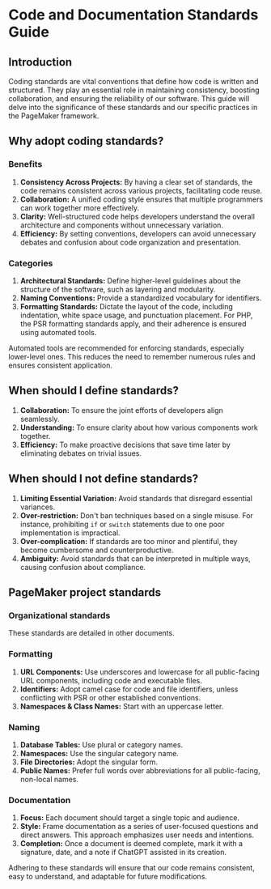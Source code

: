 # Code and Documentation Standards Guide

## Introduction

Coding standards are vital conventions that define how code is written and structured. They play an
essential role in maintaining consistency, boosting collaboration, and ensuring the reliability of
our software. This guide will delve into the significance of these standards and our specific
practices in the PageMaker framework.

## Why adopt coding standards?

### Benefits

1. **Consistency Across Projects:** By having a clear set of standards, the code remains consistent
   across various projects, facilitating code reuse.
2. **Collaboration:** A unified coding style ensures that multiple programmers can work together
   more effectively.
3. **Clarity:** Well-structured code helps developers understand the overall architecture and
   components without unnecessary variation.
4. **Efficiency:** By setting conventions, developers can avoid unnecessary debates and confusion
   about code organization and presentation.

### Categories

1. **Architectural Standards:** Define higher-level guidelines about the structure of the software,
   such as layering and modularity.
2. **Naming Conventions:** Provide a standardized vocabulary for identifiers.
3. **Formatting Standards:** Dictate the layout of the code, including indentation, white space
   usage, and punctuation placement. For PHP, the PSR formatting standards apply, and their
   adherence is ensured using automated tools.

Automated tools are recommended for enforcing standards, especially lower-level ones. This reduces
the need to remember numerous rules and ensures consistent application.

## When should I define standards?

1. **Collaboration:** To ensure the joint efforts of developers align seamlessly.
2. **Understanding:** To ensure clarity about how various components work together.
3. **Efficiency:** To make proactive decisions that save time later by eliminating debates on
   trivial issues.

## When should I not define standards?

1. **Limiting Essential Variation:** Avoid standards that disregard essential variances.
2. **Over-restriction:** Don't ban techniques based on a single misuse. For instance, prohibiting
   `if` or `switch` statements due to one poor implementation is impractical.
3. **Over-complication:** If standards are too minor and plentiful, they become cumbersome and
   counterproductive.
4. **Ambiguity:** Avoid standards that can be interpreted in multiple ways, causing confusion about
   compliance.

## PageMaker project standards

### Organizational standards

These standards are detailed in other documents.

### Formatting

1. **URL Components:** Use underscores and lowercase for all public-facing URL components, including
   code and executable files.
2. **Identifiers:** Adopt camel case for code and file identifiers, unless conflicting with PSR or
   other established conventions.
3. **Namespaces & Class Names:** Start with an uppercase letter.

### Naming

1. **Database Tables:** Use plural or category names.
2. **Namespaces:** Use the singular category name.
3. **File Directories:** Adopt the singular form.
4. **Public Names:** Prefer full words over abbreviations for all public-facing, non-local names.

### Documentation

1. **Focus:** Each document should target a single topic and audience.
2. **Style:** Frame documentation as a series of user-focused questions and direct answers. This
   approach emphasizes user needs and intentions.
3. **Completion:** Once a document is deemed complete, mark it with a signature, date, and a note if
   ChatGPT assisted in its creation.

Adhering to these standards will ensure that our code remains consistent, easy to understand, and
adaptable for future modifications.

<!-- DSG/ChatGPT 7/25/2023 -->
